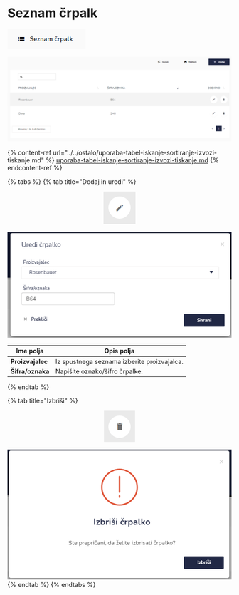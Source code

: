 # Seznam črpalk

![](../../.gitbook/assets/Servisi_seznam_crpalk_ikona.PNG)

![](../../.gitbook/assets/Servisi_seznam_crpalk_pogled.PNG)

{% content-ref url="../../ostalo/uporaba-tabel-iskanje-sortiranje-izvozi-tiskanje.md" %}
[uporaba-tabel-iskanje-sortiranje-izvozi-tiskanje.md](../../ostalo/uporaba-tabel-iskanje-sortiranje-izvozi-tiskanje.md)
{% endcontent-ref %}

{% tabs %}
{% tab title="Dodaj in uredi" %}
<div align="center"><img src="../../.gitbook/assets/Knjiga_ikona_pisalo (5).png" alt="Ikona za urejanje."></div>

![](../../.gitbook/assets/Servisi_seznam_crpalk_uredi.PNG)

| Ime polja        | Opis polja                                  |
| ---------------- | ------------------------------------------- |
| **Proizvajalec** | Iz spustnega seznama izberite proizvajalca. |
| **Šifra/oznaka** | Napišite oznako/šifro črpalke.              |
{% endtab %}

{% tab title="Izbriši" %}
<div align="center"><img src="../../.gitbook/assets/Knjiga_ikona_izbris.png" alt="Ikona za brisanje."></div>

![](../../.gitbook/assets/Servisi_seznam_crpalk_izbrisi.PNG)
{% endtab %}
{% endtabs %}

